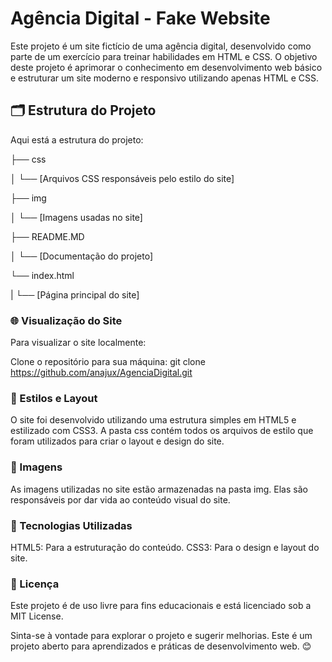 # **Agência Digital - Fake Website**


Este projeto é um site fictício de uma agência digital, desenvolvido como parte de um exercício para treinar habilidades em HTML e CSS. O objetivo deste projeto é aprimorar o conhecimento em desenvolvimento web básico e estruturar um site moderno e responsivo utilizando apenas HTML e CSS.

## 🗂️ Estrutura do Projeto

Aqui está a estrutura do projeto:


├── css

│   └── [Arquivos CSS responsáveis pelo estilo do site]

├── img

│   └── [Imagens usadas no site]

├── README.MD

│   └── [Documentação do projeto]

└── index.html

|   └── [Página principal do site]

### 🌐 Visualização do Site

Para visualizar o site localmente:

Clone o repositório para sua máquina:
git clone https://github.com/anajux/AgenciaDigital.git

### 🎨 Estilos e Layout
O site foi desenvolvido utilizando uma estrutura simples em HTML5 e estilizado com CSS3. A pasta css contém todos os arquivos de estilo que foram utilizados para criar o layout e design do site.

### 📸 Imagens
As imagens utilizadas no site estão armazenadas na pasta img. Elas são responsáveis por dar vida ao conteúdo visual do site.

### 🔧 Tecnologias Utilizadas
HTML5: Para a estruturação do conteúdo.
CSS3: Para o design e layout do site.

### 📄 Licença
Este projeto é de uso livre para fins educacionais e está licenciado sob a MIT License.

Sinta-se à vontade para explorar o projeto e sugerir melhorias. Este é um projeto aberto para aprendizados e práticas de desenvolvimento web. 😊
